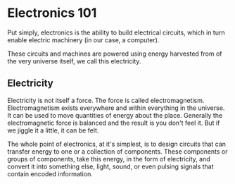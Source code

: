 # Electronics 101
Put simply, electronics is the ability to build electrical circuits, which in turn enable electric machinery (in our case, a computer). 

These circuits and machines are powered using energy harvested from of the very universe itself, we call this electricity.

## Electricity
Electricity is not itself a force. The force is called electromagnetism. Electromagnetism exists everywhere and within everything in the universe. It can be used to move quantities of energy about the place. Generally the electromagnetic force is balanced and the result is you don't feel it. But if we jiggle it a little, it can be felt.

The whole point of electronics, at it's simplest, is to design circuits that can transfer energy to one or a collection of components. These components or groups of components, take this energy, in the form of electricity, and convert it into something else, light, sound, or even pulsing signals that contain encoded information.
